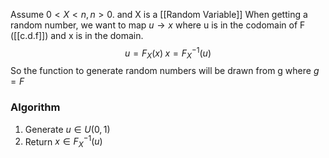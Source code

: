 Assume $0<X<n, n > 0$. and X is a [[Random Variable]]
When getting a random number, we want to map $u\to x$ where u is in the codomain of F ([[c.d.f]]) and x is in the domain.
$$u=F_X(x)\; x=F^{-1}_X(u)$$
So the function to generate random numbers will be drawn from g where $g = F$
### Algorithm
1. Generate $u\in U(0,1)$
2. Return $x\in F^{-1}_X(u)$
